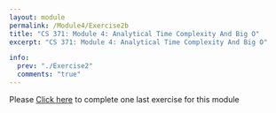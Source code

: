 ```yaml
---
layout: module
permalink: /Module4/Exercise2b
title: "CS 371: Module 4: Analytical Time Complexity And Big O"
excerpt: "CS 371: Module 4: Analytical Time Complexity And Big O"

info:
  prev: "./Exercise2"
  comments: "true"
---
```


Please <a href = "https://ursinus.instructure.com/courses/12283/quizzes/13080">Click here</a> to complete one last exercise for this module